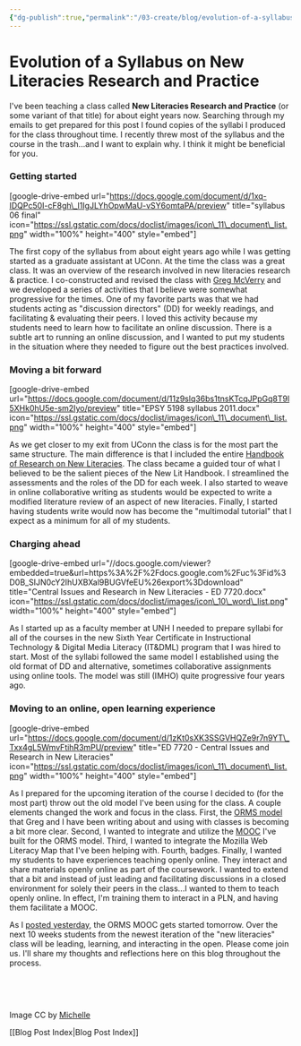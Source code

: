 ```yaml
---
{"dg-publish":true,"permalink":"/03-create/blog/evolution-of-a-syllabus-on-new-literacies-research-and-practice/","title":"Evolution of a Syllabus on New Literacies Research and Practice"}
---
```


# Evolution of a Syllabus on New Literacies Research and Practice

I've been teaching a class called **New Literacies Research and Practice** (or some variant of that title) for about eight years now. Searching through my emails to get prepared for this post I found copies of the syllabi I produced for the class throughout time. I recently threw most of the syllabus and the course in the trash...and I want to explain why. I think it might be beneficial for you.

### Getting started

\[google-drive-embed url="https://docs.google.com/document/d/1xq-IDQPc50I-cF8gh\_l1IgJLYhOpwMaU-vSY6omtaPA/preview" title="syllabus 06 final" icon="https://ssl.gstatic.com/docs/doclist/images/icon\_11\_document\_list.png" width="100%" height="400" style="embed"\]

The first copy of the syllabus from about eight years ago while I was getting started as a graduate assistant at UConn. At the time the class was a great class. It was an overview of the research involved in new literacies research & practice. I co-constructed and revised the class with [Greg McVerry](https://twitter.com/jgmac1106) and we developed a series of activities that I believe were somewhat progressive for the times. One of my favorite parts was that we had students acting as "discussion directors" (DD) for weekly readings, and facilitating & evaluating their peers. I loved this activity because my students need to learn how to facilitate an online discussion. There is a subtle art to running an online discussion, and I wanted to put my students in the situation where they needed to figure out the best practices involved.

### Moving a bit forward

\[google-drive-embed url="https://docs.google.com/document/d/11z9slq36bs1tnsKTcqJPpGq8T9l5XHk0hU5e-sm2Iyo/preview" title="EPSY 5198 syllabus 2011.docx" icon="https://ssl.gstatic.com/docs/doclist/images/icon\_11\_document\_list.png" width="100%" height="400" style="embed"\]

As we get closer to my exit from UConn the class is for the most part the same structure. The main difference is that I included the entire [Handbook of Research on New Literacies](http://www.amazon.com/Handbook-Research-Literacies-Julie-Coiro/dp/080585651X). The class became a guided tour of what I believed to be the salient pieces of the New Lit Handbook. I streamlined the assessments and the roles of the DD for each week. I also started to weave in online collaborative writing as students would be expected to write a modified literature review of an aspect of new literacies. Finally, I started having students write would now has become the "multimodal tutorial" that I expect as a minimum for all of my students.

### Charging ahead

\[google-drive-embed url="//docs.google.com/viewer?embedded=true&url=https%3A%2F%2Fdocs.google.com%2Fuc%3Fid%3D0B\_SIJN0cY2IhUXBXal9BUGVfeEU%26export%3Ddownload" title="Central Issues and Research in New Literacies - ED 7720.docx" icon="https://ssl.gstatic.com/docs/doclist/images/icon\_10\_word\_list.png" width="100%" height="400" style="embed"\]

As I started up as a faculty member at UNH I needed to prepare syllabi for all of the courses in the new Sixth Year Certificate in Instructional Technology & Digital Media Literacy (IT&DML) program that I was hired to start. Most of the syllabi followed the same model I established using the old format of DD and alternative, sometimes collaborative assignments using online tools. The model was still (IMHO) quite progressive four years ago.

### Moving to an online, open learning experience

\[google-drive-embed url="https://docs.google.com/document/d/1zKt0sXK3SSGVHQZe9r7n9YT\_Txx4gL5WmvFtihR3mPU/preview" title="ED 7720 - Central Issues and Research in New Literacies" icon="https://ssl.gstatic.com/docs/doclist/images/icon\_11\_document\_list.png" width="100%" height="400" style="embed"\]

As I prepared for the upcoming iteration of the course I decided to (for the most part) throw out the old model I've been using for the class. A couple elements changed the work and focus in the class. First, the [ORMS model](http://wiobyrne.com/overview-of-online-research-media-skills-model-mooc-and-badges/) that Greg and I have been writing about and using with classes is becoming a bit more clear. Second, I wanted to integrate and utilize the [MOOC](https://sites.google.com/site/ormsmodel/) I've built for the ORMS model. Third, I wanted to integrate the Mozilla Web Literacy Map that I've been helping with. Fourth, badges. Finally, I wanted my students to have experiences teaching openly online. They interact and share materials openly online as part of the coursework. I wanted to extend that a bit and instead of just leading and facilitating discussions in a closed environment for solely their peers in the class...I wanted to them to teach openly online. In effect, I'm training them to interact in a PLN, and having them facilitate a MOOC.

As I [posted yesterday](http://wiobyrne.com/come-join-us-for-the-online-research-and-media-skills-orms-mooc/), the ORMS MOOC gets started tomorrow. Over the next 10 weeks students from the newest iteration of the "new literacies" class will be leading, learning, and interacting in the open. Please come join us. I'll share my thoughts and reflections here on this blog throughout the process.

 

 

Image CC by [Michelle](https://www.flickr.com/photos/shell24_7/14678684844/in/photolist-on76Bb-bn57Hy-njx3NE-bzYZdp-9QZrrj-545Jmh-nqjYVf-51pffA-bn58HS-5bayG3-8DhD1D-5S37yc-5a4AFg-5edEmH-53acWm-3ePA8J-auG5LM-3sWyHk-8ggwko-c2mro1-MueG-bMmyke-6pWRDM-3sWygx-PsVR-9QZk6j-57gnZ7-oEEj3Q-bn599U-akrQAS-nbfQxB-bzYYoM-ay7UGC-jAe41-Fwxoc-9QZgob-e3sFCi-5HRmf6-fK5VHx-6q21BJ-5ZuTjJ-e3sGfX-e3yoeu-e3sGAH-8y6NFA-8y3MPv-8y6N2Q-8y6R9m-8y6QyJ-6pWQTV)

[[Blog Post Index\|Blog Post Index]]